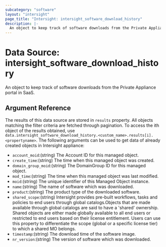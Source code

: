 ```yaml
---
subcategory: "software"
layout: "intersight"
page_title: "Intersight: intersight_software_download_history"
description: |-
  An object to keep track of software downloads from the Private Appliance portal in SaaS.
---
```


# Data Source: intersight_software_download_history
An object to keep track of software downloads from the Private Appliance portal in SaaS.
## Argument Reference
The results of this data source are stored in `results` property.
All objects matching the filter criteria are fetched through pagination.
To access the ith object of the results obtained, use `data.intersight_software_download_history.<custom_name>.results[i].<propertyname>`.
The following arguments can be used to get data of already created objects in Intersight appliance:
* `account_moid`:(string) The Account ID for this managed object. 
* `create_time`:(string) The time when this managed object was created. 
* `domain_group_moid`:(string) The DomainGroup ID for this managed object. 
* `mod_time`:(string) The time when this managed object was last modified. 
* `moid`:(string) The unique identifier of this Managed Object instance. 
* `name`:(string) The name of software which was downloaded. 
* `product`:(string) The product type of the downloaded software. 
* `shared_scope`:(string) Intersight provides pre-built workflows, tasks and policies to end users through global catalogs.Objects that are made available through global catalogs are said to have a 'shared' ownership. Shared objects are either made globally available to all end users or restricted to end users based on their license entitlement. Users can use this property to differentiate the scope (global or a specific license tier) to which a shared MO belongs. 
* `timestamp`:(string) The download time of the software image. 
* `nr_version`:(string) The version of software which was downloaded. 
 